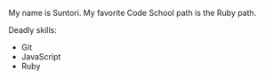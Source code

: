 My name is Suntori. My favorite Code School path is the Ruby path.

Deadly skills:
* Git
* JavaScript
* Ruby
